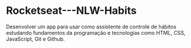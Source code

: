 # Rocketseat---NLW-Habits

Desenvolver um app para usar como assistente de controle de hábitos estudando fundamentos da programação e tecnologias como HTML, CSS, JavaScript, Git e Github.
